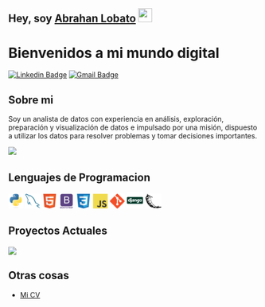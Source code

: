 ## Hey, soy [Abrahan Lobato](lobatoabrahan.github.io)  <img src="https://media.giphy.com/media/hvRJCLFzcasrR4ia7z/giphy.gif" width="28px" height="28px">

<h1>Bienvenidos a mi mundo digital</h1> 

[![Linkedin Badge](https://img.shields.io/badge/-lobatoabrahan-blue?style=flat-square&logo=Linkedin&logoColor=white&link=https://www.linkedin.com/in/abrahan-lobato-9679a0229)](https://www.linkedin.com/in/abrahan-lobato-9679a0229) [![Gmail Badge](https://img.shields.io/badge/-lobatoabrahan@gmail.com-c14438?style=flat-square&logo=Gmail&logoColor=white&link=mailto:lobatoabrahan@gmail.com)](mailto:lobatoabrahan@gmail.com) 

## Sobre mi
Soy un analista de datos con experiencia en análisis, exploración, preparación y visualización de datos e impulsado por una misión, dispuesto a utilizar los datos para resolver problemas y tomar decisiones importantes. 

<img src = "https://github-readme-stats.vercel.app/api/top-langs/?username=lobatoabrahan&layout=compact">

## Lenguajes de Programacion
<img src = 'images\python.svg' width='30'/> <img src = 'images\sql.svg' width='30'/> <img src = 'images\html.svg' height='30'/>  <img src = 'images\bootstrap.svg' width='30'/> <img src='images\css.svg' width='30'/> <img src = 'images\js.svg' width='30'/> <img src = 'images\git.svg' width='30'/> <img src = 'images\django.svg' width='33'/> <img src = 'images\flask.png' width='33'/> 

## Proyectos Actuales
<a href="https://github.com/lobatoabrahan/SQL-portafolio">
  <img align="center" src="https://github-readme-stats.vercel.app/api/pin/?username=lobatoabrahan&repo=SQL-portafolio" />
</a>
 
## Otras cosas
  - [Mi CV](https://drive.google.com/file/d/1uxq1shtoVfoD8D4sD5MHN3drGVA50vlz/view?usp=sharing)

